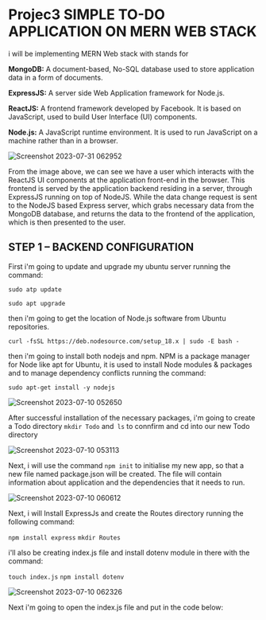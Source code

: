 # Projec3 SIMPLE TO-DO APPLICATION ON MERN WEB STACK
i will be implementing MERN Web stack with stands for 

**MongoDB:** A document-based, No-SQL database used to store application data in a form of documents.

**ExpressJS:** A server side Web Application framework for Node.js.

**ReactJS:** A frontend framework developed by Facebook. It is based on JavaScript, used to build User Interface (UI) components.

**Node.js:** A JavaScript runtime environment. It is used to run JavaScript on a machine rather than in a browser.

![Screenshot 2023-07-31 062952](https://github.com/opeyemiogungbe/Pbl_projec3/assets/136735745/ac97bd9b-53a2-418e-955c-f4e31a469891)

From the image above, we can see we have a user which interacts with the ReactJS UI components at the application front-end in the browser. This frontend is served by the application backend residing in a server, through ExpressJS running on top of NodeJS. While the data change request is sent to the NodeJS based Express server, which grabs necessary data from the MongoDB database, and returns the data to the frontend of the application, which is then presented to the user.

## STEP 1 – BACKEND CONFIGURATION
First i'm going to update and upgrade my ubuntu server running the command:

`sudo atp update`

`sudo apt upgrade`

then i'm going to get the location of Node.js software from Ubuntu repositories. 

`curl -fsSL https://deb.nodesource.com/setup_18.x | sudo -E bash -`

then i'm going to install both nodejs and npm. NPM is a package manager for Node like apt for Ubuntu, it is used to install Node modules & packages and to manage dependency conflicts running the command:

`sudo apt-get install -y nodejs`

![Screenshot 2023-07-10 052650](https://github.com/opeyemiogungbe/Pbl_projec3/assets/136735745/4f9aa197-81d3-4459-8f3c-167d4fc6503c)

After successful installation of the necessary packages, i'm going to create a Todo directory `mkdir Todo` and` ls` to connfirm and cd into our new Todo directory

![Screenshot 2023-07-10 053113](https://github.com/opeyemiogungbe/Pbl_projec3/assets/136735745/5ed9a1fc-04e9-4b66-9391-505dd7f94b5f)

Next, i will use the command `npm init` to initialise my new app, so that a new file named package.json will be created. The file will contain information about application and the dependencies that it needs to run.

![Screenshot 2023-07-10 060612](https://github.com/opeyemiogungbe/Pbl_projec3/assets/136735745/cb1840bb-04f5-4197-bb0c-b093f5542ad8)

Next, i will Install ExpressJs and create the Routes directory running the following command:

`npm install express` `mkdir Routes `

i'll also be creating index.js file and install dotenv module in there with the command:

`touch index.js` `npm install dotenv`


![Screenshot 2023-07-10 062326](https://github.com/opeyemiogungbe/Pbl_projec3/assets/136735745/f63e8e2a-2099-41a7-819e-8c3bcd3c49e6)

Next i'm going to open the index.js file and put in the code below: 

